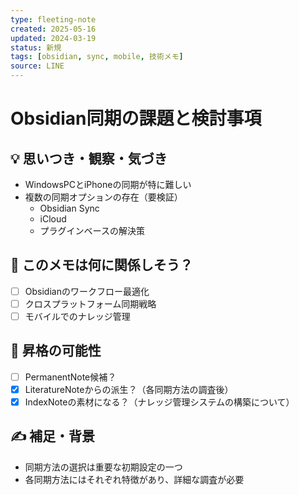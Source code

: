 ```yaml
---
type: fleeting-note
created: 2025-05-16
updated: 2024-03-19
status: 新規
tags: [obsidian, sync, mobile, 技術メモ]
source: LINE
---
```


# Obsidian同期の課題と検討事項

## 💡 思いつき・観察・気づき
- WindowsPCとiPhoneの同期が特に難しい
- 複数の同期オプションの存在（要検証）
  - Obsidian Sync
  - iCloud
  - プラグインベースの解決策

## 📌 このメモは何に関係しそう？
- [ ] Obsidianのワークフロー最適化
- [ ] クロスプラットフォーム同期戦略
- [ ] モバイルでのナレッジ管理

## 🧩 昇格の可能性
- [ ] PermanentNote候補？
- [x] LiteratureNoteからの派生？（各同期方法の調査後）
- [x] IndexNoteの素材になる？（ナレッジ管理システムの構築について）

## ✍️ 補足・背景
- 同期方法の選択は重要な初期設定の一つ
- 各同期方法にはそれぞれ特徴があり、詳細な調査が必要 